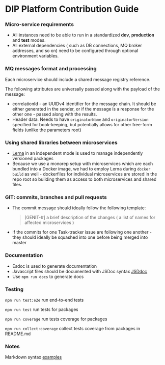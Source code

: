 # DIP Platform Contribution Guide

### Micro-service requirements
* All instances need to be able to run in a standardized **dev**, **production** and **test** modes.
* All external dependencies ( such as DB connections, MQ broker addresses, and so on) need to be configured through 
optional environment variables. 

### MQ messages format and processing
Each microservice should include a shared message registry reference.

The following attributes are universally passed along with the payload of the message:
*  correlationId - an UUIDv4 identifier for the message chain. It should be either generated in the sender, or if 
    the message is a response for the other one - passed along with the results.
* Header data. Needs to have `originatorName` and `originatorVersion` specified for book-keeping, but potentially 
    allows for other free-form fields (unlike the parameters root)
    
### Using shared libraries between microservices
* [Lerna](https://github.com/lerna/lerna) in an independent mode is used to manage independently versioned packages
* Because we use a monorep setup with microservices which are each bundled into a Docker image, we had to employ Lerna 
during `docker build` as well - dockerfiles for individual microservices are stored in the repo root so building them as 
access to both microservices and shared files.


### GIT: commits, branches and pull requests
* The commit message should ideally follow the following template:
    > [GENIT-#] a brief description of the changes ( a list of names for affected microservices )
* If the commits for one Task-tracker issue are following one another - they should ideally be squashed into one before being merged into master

### Documentation
* Esdoc is used to generate documentation
* Javascript files should be documented with JSDoc syntax [JSDdoc](http://usejsdoc.org/)
* Use `npm run docs` to generate docs

### Testing
`npm run test:e2e` run end-to-end tests

`npm run test` run tests for packages

`npm run coverage` run tests coverage for packages

`npm run collect:coverage` collect tests coverage from packages in README.md

### Notes
Markdown syntax [examples](https://bitbucket.org/tutorials/markdowndemo/src/master/)
